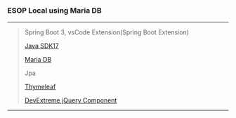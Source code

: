 ### ESOP Local using Maria DB
---

> Spring Boot 3, vsCode Extension(Spring Boot Extension)
> 
> [Java SDK17](https://jdk.java.net/java-se-ri/17)
> 
> [Maria DB](https://mariadb.org/download/?m=blendbyte&t=mariadb&p=mariadb&r=11.5.2&os=windows&cpu=x86_64&pkg=zip&mirror=yamagata-university)
> 
> Jpa
> 
> [Thymeleaf](https://hstory0208.tistory.com/entry/Thmeleaf%ED%83%80%EC%9E%84%EB%A6%AC%ED%94%84%EB%9E%80-%ED%83%80%EC%9E%84%EB%A6%AC%ED%94%84%EC%9D%98-%EA%B8%B0%EB%B3%B8-%EA%B8%B0%EB%8A%A5%EC%95%8C%EC%95%84%EB%B3%B4%EA%B8%B0)
> 
> [DevExtreme jQuery Component](https://js.devexpress.com/jQuery/Documentation/Guide/jQuery_Components/DevExtreme_jQuery_Components/)

---